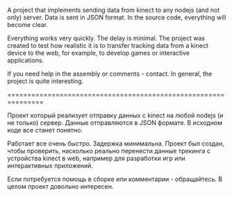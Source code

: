 A project that implements sending data from kinect to any nodejs (and not only) server. Data is sent in JSON format. In the source code, everything will become clear.

Everything works very quickly. The delay is minimal. The project was created to test how realistic it is to transfer tracking data from a kinect device to the web, for example, to develop games or interactive applications.

If you need help in the assembly or comments - contact. In general, the project is quite interesting.


===============================================================

Проект который реализует отправку данных с kinect на любой nodejs (и не только) сервер. Данные отправляются в JSON формате. В исходном коде все станет понятно.

Работает все очень быстро. Задержка минимальна. Проект был создан, чтобы проверить, насколько реально перенести данные трекинга с устройства kinect в web, например для разработки игр или интерактивных приложений.

Если потребуется помощь в сборке или комментарии - обращайтесь. В целом проект довольно интересен.

